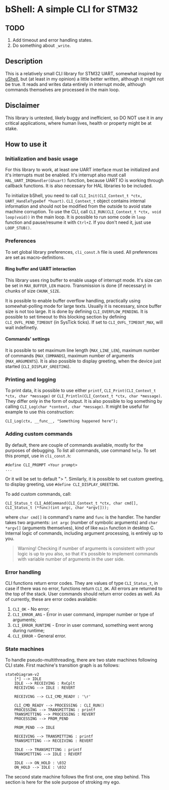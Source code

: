# bShell: A simple CLI for STM32

## TODO

1. Add timeout and error handling states.
2. Do something about `_write`.

## Description

This is a relatively small CLI library for STM32 UART, somewhat inspired by [uShell](https://github.com/mdiepart/ushell-stm32/tree/master), but (at least in my opinion) a little better written, although it might not be true. It reads and writes data entirely in interrupt mode, although commands themselves are processed in the main loop.

## Disclaimer

This library is untested, likely buggy and inefficient, so DO NOT use it in any critical applications, where human lives, health or property might be at stake.

## How to use it

### Initialization and basic usage

For this library to work, at least one UART interface must be initialized and it's interrupts must be enabled. It's interrupt also must call `HAL_UART_IRQHandler(&huart)` function, because UART IO is working through callback functions. It is also necessary for HAL libraries to be included.

To initialize bShell, you need to call `CLI_Init(CLI_Context_t *ctx, UART_HandleTypeDef *huart)`. `CLI_Context_t` object contains internal information and should not be modified from the outside to avoid state machine corruption. To use the CLI, call `CLI_RUN(CLI_Context_t *ctx, void loop(void))` in the main loop. It is possible to run some code in `loop` function and pause/resume it with `Ctrl+Z`. If you don't need it, just use `LOOP_STUB()`.

### Preferences

To set global library preferences, `cli_const.h` file is used. All preferences are set as macro-definitions.

#### Ring buffer and UART interaction

This library uses ring buffer to enable usage of interrupt mode. It's size can be set in `MAX_BUFFER_LEN` macro. Transmission is done (if necessary) in chunks of size `CHUNK_SIZE`.

It is possible to enable buffer overflow handling, practically using somewhat-polling mode for large texts. Usually it is necessary, since buffer size is not too large. It is done by defining `CLI_OVERFLOW_PENDING`. It is possible to set timeout to this blocking section by defining `CLI_OVFL_PEND_TIMEOUT` (in SysTick ticks). If set to `CLI_OVFL_TIMEOUT_MAX`, will wait indefinetly.

#### Commands' settings

It is possible to set maximum line length (`MAX_LINE_LEN`), maximum number of commands (`MAX_COMMANDS`), maximum number of arguments (`MAX_ARGUMENTS`). It is also possible to display greeting, when the device just started (`CLI_DISPLAY_GREETING`).

### Printing and logging

To print data, it is possible to use either `printf`, `CLI_Print(CLI_Context_t *ctx, char *message)` or `CLI_Println(CLI_Context_t *ctx, char *message)`. They differ only in the form of output. It is also possible to log something by calling `CLI_Log(char *context, char *message)`. It might be useful for example to use this construction:

    CLI_Log(ctx, __func__, "Something happened here");

### Adding custom commands

By default, there are couple of commands available, mostly for the purposes of debugging. To list all commands, use command `help`. To set this prompt, use in `cli_const.h`:

    #define CLI_PROMPT <Your prompt>
    ...
Or it will be set to default "> ". Similarly, it is possible to set custom greeting, to display greeting, use `#define CLI_DISPLAY_GREETING`.

To add custom commands, call:

    CLI_Status_t CLI_AddCommand(CLI_Context_t *ctx, char cmd[], CLI_Status_t (*func)(int argc, char *argv[]));

where `char cmd[]` is command's name and `func` is the handler. The handler takes two arguments: `int argc` (number of symbolic arguments) and `char *argv[]` (arguments themselves), kind of like `main` function in desktop C. Internal logic of commands, including argument processing, is entirely up to you.

> Warning! Checking if number of arguments is consistent with your logic is up to you also, so that it's possible to implement commands with variable number of arguments in the user side.  

### Error handling

CLI functions return error codes. They are values of type `CLI_Status_t`, in case if there was no error, functions return `CLI_OK`. All errors are returned to the top of the stack. User commands should return error codes as well. As of currently, these are error codes available:

1. `CLI_OK` - No error;
2. `CLI_ERROR_ARG` - Error in user command, improper number or type of arguments;
3. `CLI_ERROR_RUNTIME` - Error in user command, something went wrong during runtime;
4. `CLI_ERROR` - General error.

### State machines

To handle pseudo-multithreading, there are two state machines following CLI state. First machine's transition graph is as follows:

```mermaid
stateDiagram-v2
    [*] --> IDLE
    IDLE --> RECEIVING : RxCplt
    RECEIVING --> IDLE : REVERT

    RECEIVING --> CLI_CMD_READY : '\r'

    CLI_CMD_READY --> PROCESSING : CLI_RUN()
    PROCESSING --> TRANSMITTING : printf
    TRANSMITTING --> PROCESSING : REVERT
    PROCESSING --> PROM_PEND

    PROM_PEND --> IDLE

    RECEIVING --> TRANSMITTING : printf
    TRANSMITTING --> RECEIVING : REVERT

    IDLE --> TRANSMITTING : printf
    TRANSMITTING --> IDLE : REVERT

    IDLE --> ON_HOLD : \032
    ON_HOLD --> IDLE : \032

```

The second state machine follows the first one, one step behind. This section is here for the sole purpose of stroking my ego.